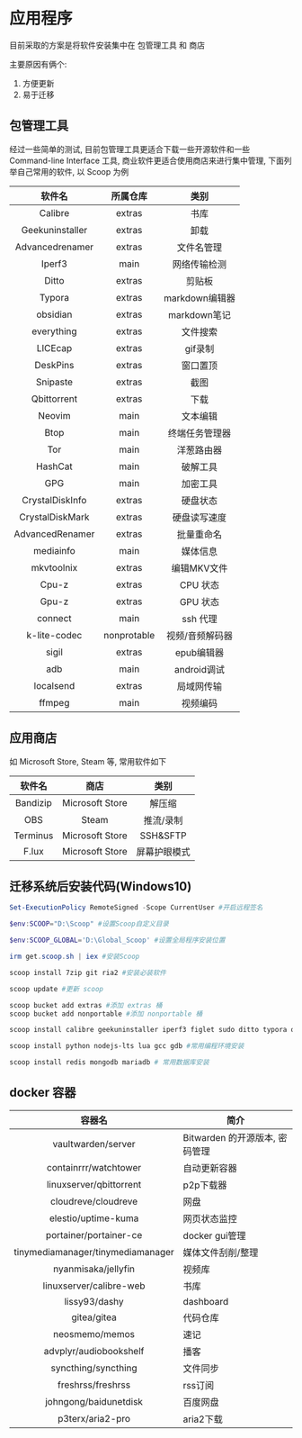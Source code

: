 # 应用程序

目前采取的方案是将软件安装集中在 包管理工具 和 商店

主要原因有俩个:

1. 方便更新
2. 易于迁移

## 包管理工具

经过一些简单的测试, 目前包管理工具更适合下载一些开源软件和一些 Command-line Interface 工具, 商业软件更适合使用商店来进行集中管理, 下面列举自己常用的软件, 以 Scoop 为例

| 软件名  | 所属仓库 |    类别     |
| :-----: | :------: | :---------: |
| Calibre |  extras  | 书库 |
|Geekuninstaller|extras|卸载|
|Advancedrenamer|extras|文件名管理|
|Iperf3|main|网络传输检测|
|Ditto|extras|剪贴板|
|Typora|extras|markdown编辑器|
|obsidian|extras|markdown笔记|
|everything|extras|文件搜索|
|LICEcap|extras|gif录制|
|DeskPins|extras|窗口置顶|
|Snipaste|extras|截图|
|Qbittorrent|extras|下载|
|Neovim|main|文本编辑|
|Btop|main|终端任务管理器|
|Tor|main|洋葱路由器|
|HashCat|main|破解工具|
|GPG|main|加密工具|
|CrystalDiskInfo|extras|硬盘状态|
|CrystalDiskMark|extras|硬盘读写速度|
|AdvancedRenamer|extras|批量重命名|
|mediainfo|main|媒体信息|
|mkvtoolnix|extras|编辑MKV文件|
|Cpu-z|extras|CPU 状态|
|Gpu-z|extras|GPU 状态|
|connect|main|ssh 代理|
|k-lite-codec|nonprotable|视频/音频解码器|
|sigil|extras|epub编辑器|
|adb|main|android调试|
|localsend|extras|局域网传输|
|ffmpeg|main|视频编码|


## 应用商店

如 Microsoft Store, Steam 等, 常用软件如下

|  软件名  |      商店       |     类别     |
| :------: | :-------------: | :----------: |
| Bandizip | Microsoft Store |    解压缩    |
|   OBS    |      Steam      |  推流/录制   |
| Terminus | Microsoft Store |   SSH&SFTP   |
|  F.lux   | Microsoft Store | 屏幕护眼模式 |


## 迁移系统后安装代码(Windows10)

```powershell
Set-ExecutionPolicy RemoteSigned -Scope CurrentUser #开启远程签名

$env:SCOOP="D:\Scoop" #设置Scoop自定义目录

$env:SCOOP_GLOBAL='D:\Global_Scoop' #设置全局程序安装位置

irm get.scoop.sh | iex #安装Scoop

scoop install 7zip git ria2 #安装必装软件

scoop update #更新 scoop

scoop bucket add extras #添加 extras 桶
scoop bucket add nonportable #添加 nonportable 桶

scoop install calibre geekuninstaller iperf3 figlet sudo ditto typora obsidian everything deskpins qbittorrent tor telegram hashcat gpg crystaldiskinfo crystaldiskmark advancedrenamer LICEcap connect k-lite-codec-pack-mega-np sigil adb ffmpeg

scoop install python nodejs-lts lua gcc gdb #常用编程环境安装

scoop install redis mongodb mariadb # 常用数据库安装
```


## docker 容器

|容器名|简介|
|:---:|---|
|vaultwarden/server| Bitwarden 的开源版本, 密码管理|
|containrrr/watchtower|自动更新容器|
|linuxserver/qbittorrent|p2p下载器|
|cloudreve/cloudreve|网盘|
|elestio/uptime-kuma|网页状态监控|
|portainer/portainer-ce|docker gui管理|
|tinymediamanager/tinymediamanager|媒体文件刮削/整理|
|nyanmisaka/jellyfin|视频库|
|linuxserver/calibre-web|书库|
|lissy93/dashy|dashboard|
|gitea/gitea|代码仓库|
|neosmemo/memos|速记|
|advplyr/audiobookshelf|播客|
|syncthing/syncthing|文件同步|
|freshrss/freshrss|rss订阅|
|johngong/baidunetdisk|百度网盘|
|p3terx/aria2-pro|aria2下载|

